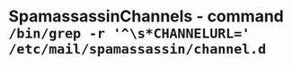 SpamassassinChannels - command ``/bin/grep -r '^\s*CHANNELURL=' /etc/mail/spamassassin/channel.d``
=========================================================================================================